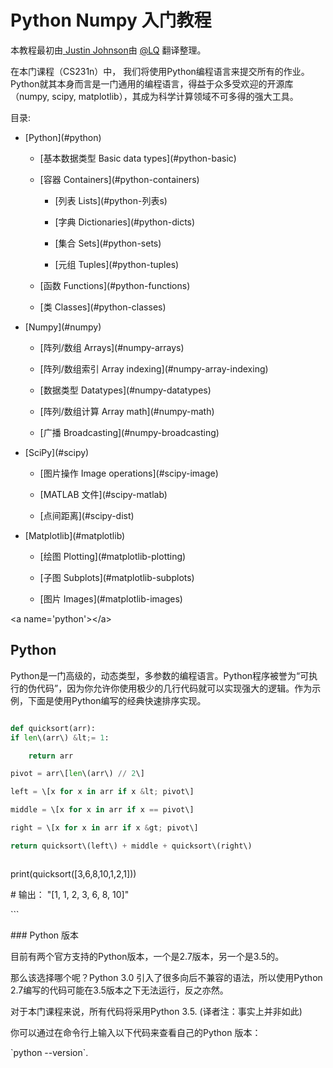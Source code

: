 # Python Numpy 入门教程

本教程最初由[ Justin Johnson](http://cs.stanford.edu/people/jcjohns/)由 [@LQ](https://github.com/liuqidev) 翻译整理。

在本门课程（CS231n）中， 我们将使用Python编程语言来提交所有的作业。Python就其本身而言是一门通用的编程语言，得益于众多受欢迎的开源库（numpy, scipy, matplotlib），其成为科学计算领域不可多得的强大工具。

目录:

* \[Python\]\(\#python\)

  * \[基本数据类型 Basic data types\]\(\#python-basic\)

  * \[容器 Containers\]\(\#python-containers\)

    * \[列表 Lists\]\(\#python-列表s\)

    * \[字典 Dictionaries\]\(\#python-dicts\)

    * \[集合 Sets\]\(\#python-sets\)

    * \[元组 Tuples\]\(\#python-tuples\)

  * \[函数 Functions\]\(\#python-functions\)

  * \[类 Classes\]\(\#python-classes\)

* \[Numpy\]\(\#numpy\)

  * \[阵列/数组 Arrays\]\(\#numpy-arrays\)

  * \[阵列/数组索引 Array indexing\]\(\#numpy-array-indexing\)

  * \[数据类型 Datatypes\]\(\#numpy-datatypes\)

  * \[阵列/数组计算 Array math\]\(\#numpy-math\)

  * \[广播 Broadcasting\]\(\#numpy-broadcasting\)

* \[SciPy\]\(\#scipy\)

  * \[图片操作 Image operations\]\(\#scipy-image\)

  * \[MATLAB 文件\]\(\#scipy-matlab\)

  * \[点间距离\]\(\#scipy-dist\)

* \[Matplotlib\]\(\#matplotlib\)

  * \[绘图 Plotting\]\(\#matplotlib-plotting\)

  * \[子图 Subplots\]\(\#matplotlib-subplots\)

  * \[图片 Images\]\(\#matplotlib-images\)

&lt;a name='python'&gt;&lt;/a&gt;

## Python

Python是一门高级的，动态类型，多参数的编程语言。Python程序被誉为“可执行的伪代码”，因为你允许你使用极少的几行代码就可以实现强大的逻辑。作为示例，下面是使用Python编写的经典快速排序实现。

```python

def quicksort(arr):
if len\(arr\) &lt;= 1:

    return arr

pivot = arr\[len\(arr\) // 2\]

left = \[x for x in arr if x &lt; pivot\]

middle = \[x for x in arr if x == pivot\]

right = \[x for x in arr if x &gt; pivot\]

return quicksort\(left\) + middle + quicksort\(right\)
```



```

```

print\(quicksort\(\[3,6,8,10,1,2,1\]\)\)

\# 输出： "\[1, 1, 2, 3, 6, 8, 10\]"

\`\`\`

\#\#\# Python 版本

目前有两个官方支持的Python版本，一个是2.7版本，另一个是3.5的。

那么该选择哪个呢？Python 3.0 引入了很多向后不兼容的语法，所以使用Python 2.7编写的代码可能在3.5版本之下无法运行，反之亦然。

对于本门课程来说，所有代码将采用Python 3.5. \(译者注：事实上并非如此\)

你可以通过在命令行上输入以下代码来查看自己的Python 版本：

\`python --version\`.

